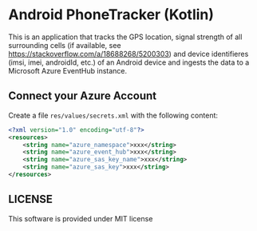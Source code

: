 # Android PhoneTracker (Kotlin)

This is an application that tracks the GPS location, signal strength of all surrounding cells (if available, see https://stackoverflow.com/a/18688268/5200303) and device identifieres (imsi, imei, androidId, etc.) of an Android device and ingests the data to a Microsoft Azure EventHub instance.

## Connect your Azure Account

Create a file `res/values/secrets.xml` with the following content:

```xml
<?xml version="1.0" encoding="utf-8"?>
<resources>
    <string name="azure_namespace">xxx</string>
    <string name="azure_event_hub">xxx</string>
    <string name="azure_sas_key_name">xxx</string>
    <string name="azure_sas_key">xxx</string>
</resources>
```

## LICENSE

This software is provided under MIT license
